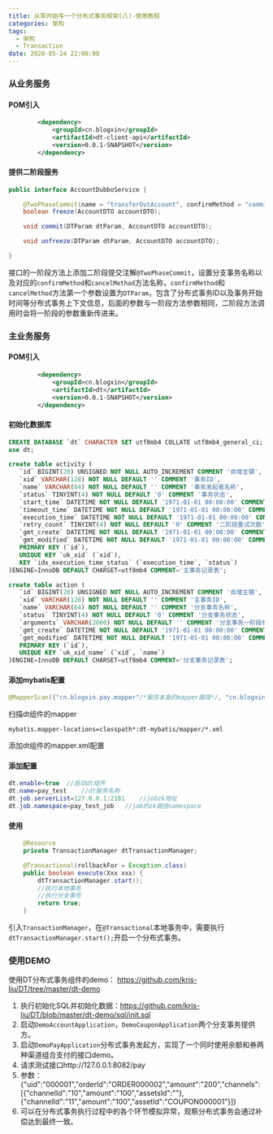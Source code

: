 ```yaml
---
title: 从零开始写一个分布式事务框架(八)-使用教程
categories: 架构
tags:
  - 架构
  - Transaction
date: 2020-05-24 22:00:00
---
```




### 从业务服务



#### POM引入

```xml
        <dependency>
            <groupId>cn.blogxin</groupId>
            <artifactId>dt-client-api</artifactId>
            <version>0.0.1-SNAPSHOT</version>
        </dependency>
```

<!--more-->



#### 提供二阶段服务

```java
public interface AccountDubboService {

    @TwoPhaseCommit(name = "transferOutAccount", confirmMethod = "commit", cancelMethod = "unfreeze")
    boolean freeze(AccountDTO accountDTO);

    void commit(DTParam dtParam, AccountDTO accountDTO);

    void unfreeze(DTParam dtParam, AccountDTO accountDTO);

}
```

接口的一阶段方法上添加二阶段提交注解`@TwoPhaseCommit`，设置分支事务名称以及对应的`confirmMethod`和`cancelMethod`方法名称，`confirmMethod`和`cancelMethod`方法第一个参数设置为`DTParam`，包含了分布式事务ID以及事务开始时间等分布式事务上下文信息，后面的参数与一阶段方法参数相同，二阶段方法调用时会将一阶段的参数重新传进来。



### 主业务服务



#### POM引入

```xml
        <dependency>
            <groupId>cn.blogxin</groupId>
            <artifactId>dt</artifactId>
            <version>0.0.1-SNAPSHOT</version>
        </dependency>
```



#### 初始化数据库

```sql
CREATE DATABASE `dt` CHARACTER SET utf8mb4 COLLATE utf8mb4_general_ci;
use dt;

create table activity (
   `id` BIGINT(20) UNSIGNED NOT NULL AUTO_INCREMENT COMMENT '自增主键',
   `xid` VARCHAR(128) NOT NULL DEFAULT '' COMMENT '事务ID',
   `name` VARCHAR(64) NOT NULL DEFAULT '' COMMENT '事务发起者名称',
   `status` TINYINT(4) NOT NULL DEFAULT '0' COMMENT '事务状态',
   `start_time` DATETIME NOT NULL DEFAULT '1971-01-01 00:00:00' COMMENT '事务开始时间',
   `timeout_time` DATETIME NOT NULL DEFAULT '1971-01-01 00:00:00' COMMENT '事务超时时间',
   `execution_time` DATETIME NOT NULL DEFAULT '1971-01-01 00:00:00' COMMENT '执行时间，每次重试后将执行时间向后延迟',
   `retry_count` TINYINT(4) NOT NULL DEFAULT '0' COMMENT '二阶段重试次数',
   `gmt_create` DATETIME NOT NULL DEFAULT '1971-01-01 00:00:00' COMMENT '事务创建时间',
   `gmt_modified` DATETIME NOT NULL DEFAULT '1971-01-01 00:00:00' COMMENT '事务更新时间',
   PRIMARY KEY (`id`),
   UNIQUE KEY `uk_xid` (`xid`),
   KEY `idx_execution_time_status` (`execution_time`, `status`)
)ENGINE=InnoDB DEFAULT CHARSET=utf8mb4 COMMENT='主事务记录表';

create table action (
   `id` BIGINT(20) UNSIGNED NOT NULL AUTO_INCREMENT COMMENT '自增主键',
   `xid` VARCHAR(128) NOT NULL DEFAULT '' COMMENT '主事务ID',
   `name` VARCHAR(64) NOT NULL DEFAULT '' COMMENT '分支事务名称',
   `status` TINYINT(4) NOT NULL DEFAULT '0' COMMENT '分支事务状态',
   `arguments` VARCHAR(2000) NOT NULL DEFAULT '' COMMENT '分支事务一阶段参数',
   `gmt_create` DATETIME NOT NULL DEFAULT '1971-01-01 00:00:00' COMMENT '分支事务创建时间',
   `gmt_modified` DATETIME NOT NULL DEFAULT '1971-01-01 00:00:00' COMMENT '分支事务更新时间',
   PRIMARY KEY (`id`),
   UNIQUE KEY `uk_xid_name` (`xid`, `name`)
)ENGINE=InnoDB DEFAULT CHARSET=utf8mb4 COMMENT='分支事务记录表';
```



#### 添加mybatis配置

```java
@MapperScan({"cn.blogxin.pay.mapper"/*服务本身的mapper路径*/, "cn.blogxin.dt.log.repository.mybatis.mapper"})
```

扫描dt组件的mapper

```
mybatis.mapper-locations=classpath*:dt-mybatis/mapper/*.xml
```

添加dt组件的mapper.xml配置



#### 添加配置

```java
dt.enable=true	//启动dt组件
dt.name=pay_test	//dt服务名称
dt.job.serverList=127.0.0.1:2181	//jobzk地址
dt.job.namespace=pay_test_job	//job的zk路径namespace
```



#### 使用

```java
    @Resource
    private TransactionManager dtTransactionManager;

    @Transactional(rollbackFor = Exception.class)
    public boolean execute(Xxx xxx) {
        dtTransactionManager.start();
      	//执行本地事务
      	//执行分支事务
        return true;
    }
```

引入`TransactionManager`，在`@Transactional`本地事务中，需要执行`dtTransactionManager.start();`开启一个分布式事务。





### 使用DEMO

使用DT分布式事务组件的demo： https://github.com/kris-liu/DT/tree/master/dt-demo



1. 执行初始化SQL并初始化数据：https://github.com/kris-liu/DT/blob/master/dt-demo/sql/init.sql
2. 启动`DemoAccountApplication`，`DemoCouponApplication`两个分支事务提供方。
3. 启动`DemoPayApplication`分布式事务发起方，实现了一个同时使用余额和券两种渠道组合支付的接口demo。
4. 请求测试接口http://127.0.0.1:8082/pay
5. 参数：{"uid":"000001","orderId":"ORDER000002","amount":"200","channels":[{"channelId":"10","amount":"100","assetsId":""},{"channelId":"11","amount":"100","assetId":"COUPON000001"}]}
6. 可以在分布式事务执行过程中的各个环节模拟异常，观察分布式事务会通过补偿达到最终一致。



